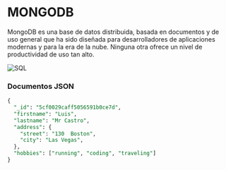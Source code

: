 # MONGODB
MongoDB es una base de datos distribuida, basada en documentos y de uso general que ha sido diseñada para desarrolladores de aplicaciones modernas y para la era de la nube. Ninguna otra ofrece un nivel de productividad de uso tan alto.

![SQL](https://bit.ly/3uSNmFl)

### Documentos JSON

```sql
{
  "_id": "5cf0029caff5056591b0ce7d",
  "firstname": "Luis",
  "lastname": "Mr Castro",
  "address": {
    "street": "130  Boston",
    "city": "Las Vegas",
  },
  "hobbies": ["running", "coding", "traveling"]
}
```
